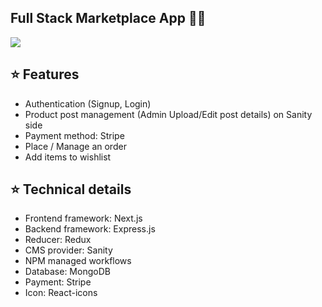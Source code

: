 ## Full Stack Marketplace App 👨‍💻

[![](https://img.shields.io/badge/Gmail-lionshi2012%40gmail.com-red)](mailto:lionshi2012@gmail.com)

## :star: Features

- Authentication (Signup, Login)
- Product post management (Admin Upload/Edit post details) on Sanity side
- Payment method: Stripe
- Place / Manage an order
- Add items to wishlist

## :star: Technical details

- Frontend framework: Next.js
- Backend framework: Express.js
- Reducer: Redux
- CMS provider: Sanity
- NPM managed workflows
- Database: MongoDB
- Payment: Stripe
- Icon: React-icons
